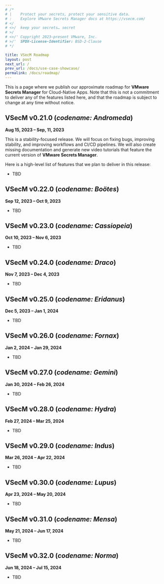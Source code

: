 ```yaml
---
# /*
# |    Protect your secrets, protect your sensitive data.
# :    Explore VMware Secrets Manager docs at https://vsecm.com/
# </
# <>/  keep your secrets… secret
# >/
# <>/' Copyright 2023–present VMware, Inc.
# >/'  SPDX-License-Identifier: BSD-2-Clause
# */

title: VSecM Roadmap
layout: post
next_url: /
prev_url: /docs/use-case-showcase/
permalink: /docs/roadmap/
---
```


This is a page where we publish our approximate roadmap for **VMware Secrets
Manager** for Cloud-Native Apps. Note that this is not a commitment to deliver
any of the features listed here, and that the roadmap is subject to change at
any time without notice.

## VSecM v0.21.0 (*codename: Andromeda*)

**Aug 15, 2023 – Sep, 11, 2023** 

This is a stability-focused release. We will focus on fixing bugs, improving
stability, and improving workflows and CI/CD pipelines. We will also create
missing documentation and generate new video tutorials that feature the current
version of **VMware Secrets Manager**.

Here is a high-level list of features that we plan to deliver in this release:

* TBD

## VSecM v0.22.0 (*codename: Boötes*) 

**Sep 12, 2023 – Oct 9, 2023**

* TBD

## VSecM v0.23.0 (*codename: Cassiopeia*) 

**Oct 10, 2023 – Nov 6, 2023**

* TBD

## VSecM v0.24.0 (*codename: Draco*) 

**Nov 7, 2023 – Dec 4, 2023**

* TBD

## VSecM v0.25.0 (*codename: Eridanus*) 

**Dec 5, 2023 – Jan 1, 2024**

* TBD

## VSecM v0.26.0 (*codename: Fornax*) 

**Jan 2, 2024 – Jan 29, 2024**

* TBD

## VSecM v0.27.0 (*codename: Gemini*) 

**Jan 30, 2024 – Feb 26, 2024**

* TBD

## VSecM v0.28.0 (*codename: Hydra*) 

**Feb 27, 2024 – Mar 25, 2024**

* TBD

## VSecM v0.29.0 (*codename: Indus*) 

**Mar 26, 2024 – Apr 22, 2024**

* TBD

## VSecM v0.30.0 (*codename: Lupus*) 

**Apr 23, 2024 – May 20, 2024**

* TBD

## VSecM v0.31.0 (*codename: Mensa*) 

**May 21, 2024 – Jun 17, 2024**

* TBD

## VSecM v0.32.0 (*codename: Norma*) 

**Jun 18, 2024 – Jul 15, 2024**

* TBD